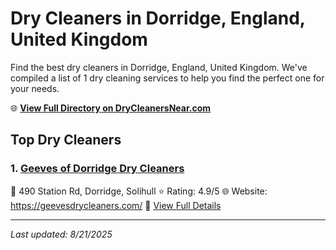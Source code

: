 # Dry Cleaners in Dorridge, England, United Kingdom

Find the best dry cleaners in Dorridge, England, United Kingdom. We've compiled a list of 1 dry cleaning services to help you find the perfect one for your needs.

🌐 **[View Full Directory on DryCleanersNear.com](https://drycleanersnear.com/city/United%20Kingdom/England/Dorridge)**

## Top Dry Cleaners

### 1. [Geeves of Dorridge Dry Cleaners](https://drycleanersnear.com/dryCleaner/689166772c4a23913ff114b8/geeves-of-dorridge-dry-cleaners)
📍 490 Station Rd, Dorridge, Solihull
⭐ Rating: 4.9/5
🌐 Website: https://geevesdrycleaners.com/
🔗 [View Full Details](https://drycleanersnear.com/dryCleaner/689166772c4a23913ff114b8/geeves-of-dorridge-dry-cleaners)


---

*Last updated: 8/21/2025*
